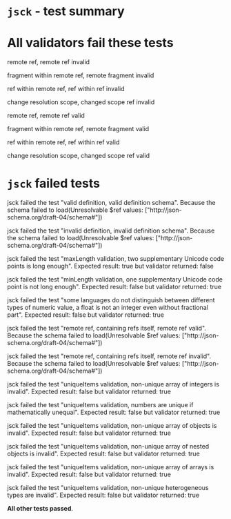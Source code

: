 # `jsck` - test summary

# All validators fail these tests

remote ref, remote ref invalid

fragment within remote ref, remote fragment invalid

ref within remote ref, ref within ref invalid

change resolution scope, changed scope ref invalid

remote ref, remote ref valid

fragment within remote ref, remote fragment valid

ref within remote ref, ref within ref valid

change resolution scope, changed scope ref valid


# `jsck` failed tests

jsck failed the test &quot;valid definition, valid definition schema&quot;. Because the schema failed to load(Unresolvable $ref values: [&quot;http:&#x2F;&#x2F;json-schema.org&#x2F;draft-04&#x2F;schema#&quot;])

jsck failed the test &quot;invalid definition, invalid definition schema&quot;. Because the schema failed to load(Unresolvable $ref values: [&quot;http:&#x2F;&#x2F;json-schema.org&#x2F;draft-04&#x2F;schema#&quot;])

jsck failed the test &quot;maxLength validation, two supplementary Unicode code points is long enough&quot;. Expected result: true but validator returned: false

jsck failed the test &quot;minLength validation, one supplementary Unicode code point is not long enough&quot;. Expected result: false but validator returned: true

jsck failed the test &quot;some languages do not distinguish between different types of numeric value, a float is not an integer even without fractional part&quot;. Expected result: false but validator returned: true

jsck failed the test &quot;remote ref, containing refs itself, remote ref valid&quot;. Because the schema failed to load(Unresolvable $ref values: [&quot;http:&#x2F;&#x2F;json-schema.org&#x2F;draft-04&#x2F;schema#&quot;])

jsck failed the test &quot;remote ref, containing refs itself, remote ref invalid&quot;. Because the schema failed to load(Unresolvable $ref values: [&quot;http:&#x2F;&#x2F;json-schema.org&#x2F;draft-04&#x2F;schema#&quot;])

jsck failed the test &quot;uniqueItems validation, non-unique array of integers is invalid&quot;. Expected result: false but validator returned: true

jsck failed the test &quot;uniqueItems validation, numbers are unique if mathematically unequal&quot;. Expected result: false but validator returned: true

jsck failed the test &quot;uniqueItems validation, non-unique array of objects is invalid&quot;. Expected result: false but validator returned: true

jsck failed the test &quot;uniqueItems validation, non-unique array of nested objects is invalid&quot;. Expected result: false but validator returned: true

jsck failed the test &quot;uniqueItems validation, non-unique array of arrays is invalid&quot;. Expected result: false but validator returned: true

jsck failed the test &quot;uniqueItems validation, non-unique heterogeneous types are invalid&quot;. Expected result: false but validator returned: true

**All other tests passed**.
